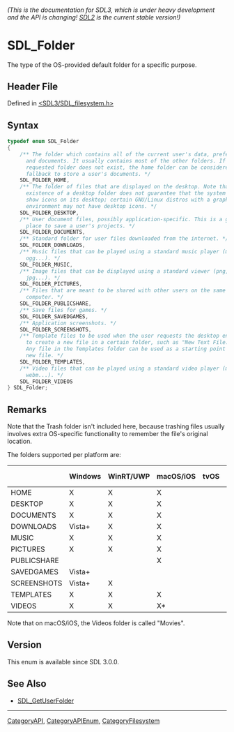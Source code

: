 ###### (This is the documentation for SDL3, which is under heavy development and the API is changing! [SDL2](https://wiki.libsdl.org/SDL2/) is the current stable version!)
# SDL_Folder

The type of the OS-provided default folder for a specific purpose.

## Header File

Defined in [<SDL3/SDL_filesystem.h>](https://github.com/libsdl-org/SDL/blob/main/include/SDL3/SDL_filesystem.h)

## Syntax

```c
typedef enum SDL_Folder
{
    /** The folder which contains all of the current user's data, preferences,
      and documents. It usually contains most of the other folders. If a
      requested folder does not exist, the home folder can be considered a safe
      fallback to store a user's documents. */
    SDL_FOLDER_HOME,
    /** The folder of files that are displayed on the desktop. Note that the
      existence of a desktop folder does not guarantee that the system does
      show icons on its desktop; certain GNU/Linux distros with a graphical
      environment may not have desktop icons. */
    SDL_FOLDER_DESKTOP,
    /** User document files, possibly application-specific. This is a good
      place to save a user's projects. */
    SDL_FOLDER_DOCUMENTS,
    /** Standard folder for user files downloaded from the internet. */
    SDL_FOLDER_DOWNLOADS,
    /** Music files that can be played using a standard music player (mp3,
      ogg...). */
    SDL_FOLDER_MUSIC,
    /** Image files that can be displayed using a standard viewer (png,
      jpg...). */
    SDL_FOLDER_PICTURES,
    /** Files that are meant to be shared with other users on the same
      computer. */
    SDL_FOLDER_PUBLICSHARE,
    /** Save files for games. */
    SDL_FOLDER_SAVEDGAMES,
    /** Application screenshots. */
    SDL_FOLDER_SCREENSHOTS,
    /** Template files to be used when the user requests the desktop environment
      to create a new file in a certain folder, such as "New Text File.txt".
      Any file in the Templates folder can be used as a starting point for a
      new file. */
    SDL_FOLDER_TEMPLATES,
    /** Video files that can be played using a standard video player (mp4,
      webm...). */
    SDL_FOLDER_VIDEOS
} SDL_Folder;
```

## Remarks

Note that the Trash folder isn't included here, because trashing files
usually involves extra OS-specific functionality to remember the file's
original location.

The folders supported per platform are:

|             | Windows | WinRT/UWP |macOS/iOS | tvOS | Unix (XDG) | Haiku | Emscripten |
| ----------- | ------- | --------- |--------- | ---- | ---------- | ----- | ---------- |
| HOME        | X       | X         | X        |      | X          | X     | X          |
| DESKTOP     | X       | X         | X        |      | X          | X     |            |
| DOCUMENTS   | X       | X         | X        |      | X          |       |            |
| DOWNLOADS   | Vista+  | X         | X        |      | X          |       |            |
| MUSIC       | X       | X         | X        |      | X          |       |            |
| PICTURES    | X       | X         | X        |      | X          |       |            |
| PUBLICSHARE |         |           | X        |      | X          |       |            |
| SAVEDGAMES  | Vista+  |           |          |      |            |       |            |
| SCREENSHOTS | Vista+  | X         |          |      |            |       |            |
| TEMPLATES   | X       | X         | X        |      | X          |       |            |
| VIDEOS      | X       | X         | X*       |      | X          |       |            |

Note that on macOS/iOS, the Videos folder is called "Movies".

## Version

This enum is available since SDL 3.0.0.

## See Also

- [SDL_GetUserFolder](SDL_GetUserFolder)

----
[CategoryAPI](CategoryAPI), [CategoryAPIEnum](CategoryAPIEnum), [CategoryFilesystem](CategoryFilesystem)


